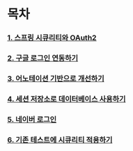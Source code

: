 
목차
====
### [1. 스프링 시큐리티와 OAuth2](./1.스프링%20시큐리티와%20OAuth.md)    
### [2. 구글 로그인 연동하기](./2.구글%20로그인%20연동하기.md)    
### [3. 어노테이션 기반으로 개선하기](./3.어노테이션%20기반으로%20개선하기.md)    
### [4. 세션 저장소로 데이터베이스 사용하기](./4.세션%20저장소로데이터베이스사용하기.md)    
### [5. 네이버 로그인](./5.네이버%20로그인.md)    
### [6. 기존 테스트에 시큐리티 적용하기](./6.기존%20테스트에%20시큐리티%20적용하기.md)    
